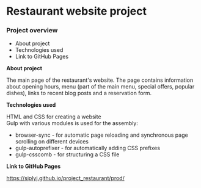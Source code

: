 # Restaurant website project

### Project overview
* About project
* Technologies used
* Link to GitHub Pages

**About project**

The main page of the restaurant's website. The page contains information about opening hours, menu (part of the main menu, special offers, popular dishes), links to recent blog posts and a reservation form.

**Technologies used**

HTML and CSS for creating a website<br/>
Gulp with various modules is used for the assembly:

- browser-sync - for automatic page reloading and synchronous page scrolling on different devices
- gulp-autoprefixer - for automatically adding CSS prefixes
- gulp-csscomb - for structuring a CSS file

**Link to GitHub Pages**

https://siplyj.github.io/project_restaurant/prod/